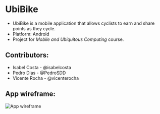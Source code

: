 # UbiBike
- UbiBike is a mobile application that allows cyclists to earn and share points as they cycle.
- Platform: Android
- Project for *Mobile and Ubiquitous Computing* course.

## Contributors:
- Isabel Costa - @isabelcosta
- Pedro Dias - @PedroSDD
- Vicente Rocha - @vicenterocha

## App wireframe:

![App wireframe](wireframe.png)

